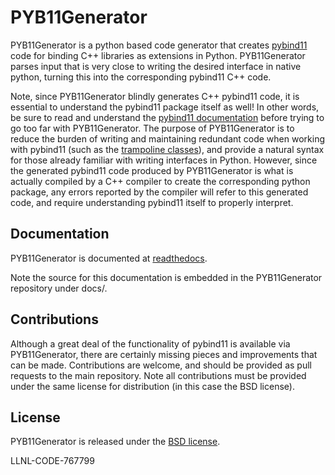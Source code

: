 PYB11Generator
==============

PYB11Generator is a python based code generator that creates [pybind11](https://github.com/pybind/pybind11) code for binding C++ libraries as extensions in Python. PYB11Generator parses input that is very close to writing the desired interface in native python, turning this into the corresponding pybind11 C++ code.

Note, since PYB11Generator blindly generates C++ pybind11 code, it is essential to understand the pybind11 package itself as well!  In other words, be sure to read and understand the [pybind11 documentation](https://pybind11.readthedocs.io/en/stable/) before trying to go too far with PYB11Generator.  The purpose of PYB11Generator is to reduce the burden of writing and maintaining redundant code when working with pybind11 (such as the [trampoline classes](https://pybind11.readthedocs.io/en/stable/advanced/classes.html#overriding-virtual-functions-in-python)), and provide a natural syntax for those already familiar with writing interfaces in Python.  However, since the generated pybind11 code produced by PYB11Generator is what is actually compiled by a C++ compiler to create the corresponding python package, any errors reported by the compiler will refer to this generated code, and require understanding pybind11 itself to properly interpret.

Documentation
-------------

PYB11Generator is documented at [readthedocs](https://pyb11generator.readthedocs.io/en/latest/).

Note the source for this documentation is embedded in the PYB11Generator repository under docs/.

Contributions
-------------

Although a great deal of the functionality of pybind11 is available via PYB11Generator, there are certainly missing pieces and improvements that can be made.  Contributions are welcome, and should be provided as pull requests to the main repository.  Note all contributions must be provided under the same license for distribution (in this case the BSD license).

License
-------

PYB11Generator is released under the [BSD license](https://github.com/jmikeowen/PYB11Generator/blob/master/LICENSE).

LLNL-CODE-767799
